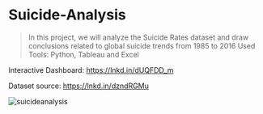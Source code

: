 # Suicide-Analysis 

>In this project, we will analyze the Suicide Rates dataset and draw conclusions related to global suicide trends from 1985 to 2016
>Used Tools: Python, Tableau and Excel

Interactive Dashboard: https://lnkd.in/dUQFDD_m

Dataset source: https://lnkd.in/dzndRGMu

![suicideanalysis](https://github.com/abrarelmogy/Suicide-Analysis/assets/107482510/e2133e95-1e2f-4930-9f4a-d19255602b63)
